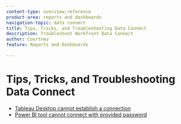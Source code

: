 ```yaml
---
content-type: overview;reference
product-area: reports and dashboards
navigation-topic: data connect
title: Tips, Tricks, and Troubleshooting Data Connect
description: Troubleshoot Workfront Data Connect
author: Courtney
feature: Reports and Dashboards

---
```


# Tips, Tricks, and Troubleshooting Data Connect

* [Tableau Desktop cannot establish a connection](/help/quicksilver/reports-and-dashboards/data-lake/tips-tricks-troubleshooting/cannot-load-data.md)
* [Power BI tool cannot connect with provided password](/help/quicksilver/reports-and-dashboards/data-lake/tips-tricks-troubleshooting/cannot-connect-with-provided-password.md)